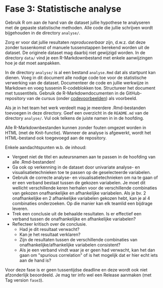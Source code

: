 # Fase 3: Statistische analyse

Gebruik R om aan de hand van de dataset jullie hypothese te analyseren met de gepaste statistische methoden. Alle code die jullie schrijven wordt bijgehouden in de directory `analyse/`.

Zorg er voor dat jullie resultaten *reproduceerbaar* zijn, d.w.z. dat deze zonder tussenkomst of manuele tussenstappen berekend worden uit de dataset. De originele dataset mag daarbij niet gewijzigd worden. In de directory `data/` vind je een R-Markdownbestand met enkele aanwijzingen hoe je dat moet aanpakken.

In de directory `analyse/` is al een bestand `analyse.Rmd` dat als startpunt kan dienen. Voeg in dit document alle nodige code toe voor de statistische verwerking van de dataset. Documenteer de code en jullie werkwijze in Markdown en voeg tussenin R-codeblokken toe. Structureer het document met tussentitels. Gebruik de R-Markdowndocumenten in de GitHub-repository van de cursus (onder [codevoorbeelden](https://github.com/HoGentTIN/onderzoekstechnieken-cursus/tree/master/codevoorbeelden)) als voorbeeld.

Als je in het team het werk verdeelt mag je meerdere .Rmd-bestanden toevoegen in deze directory. Geef een overzicht in de `README.md` van de directory `analyse/`. Vul ook telkens de juiste namen in in de hoofding.

Alle R-Markdownbestanden kunnen zonder fouten omgezet worden in HTML (met de Knit-functie). Wanneer de analyse is afgewerkt, wordt het HTML-bestand ook toegevoegd aan de repository.

Enkele aandachtspunten w.b. de inhoud:

- Vergeet niet de titel en auteursnamen aan te passen in de hoofding van alle .Rmd-bestanden!
- Ga ook op verkenning in de dataset door univariate analyse- en visualisatietechnieken toe te passen op de geselecteerde variabelen.
- Gebruik de correcte analyse- en visualisatietechnieken om na te gaan of er een verband bestaat tussen de gekozen variabelen. Je moet dit wellicht verschillende keren herhalen voor de verschillende combinaties van gekozen onafhankelijke en afhankelijke variabelen. Als je bv. 2 onafhankelijke en 2 afhankelijke variabelen gekozen hebt, kan je al 4 combinaties onderzoeken. Op die manier kan elk teamlid een bijdrage leveren.
- Trek een conclusie uit de behaalde resultaten. Is er effectief een verband tussen de onafhankelijke en afhankelijke variabelen?
- Reflecteer kritisch over de conclusie.
    - Had je dit resultaat verwacht?
    - Kan je het resultaat verklaren?
    - Zijn de resultaten tussen de verschillende combinaties van onafhankelijke/afhankelijke variabelen consistent?
    - Als je een verband vindt waar je er geen had verwacht, kan het dan gaan om "spurious correlation" of is het mogelijk dat er hier echt iets aan de hand is?

Voor deze fase is er geen tussentijdse deadline en deze wordt ook niet afzonderlijk beoordeeld. Je mag ter info wel een Release aanmaken (met Tag version `fase3`).
